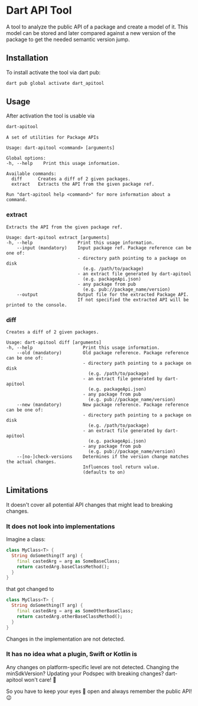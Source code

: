 # Dart API Tool

A tool to analyze the public API of a package and create a model of it.
This model can be stored and later compared against a new version of the package to get the needed semantic version jump.

## Installation

To install activate the tool via dart pub:
```bash
dart pub global activate dart_apitool
```

## Usage

After activation the tool is usable via
```bash
dart-apitool
```

```
A set of utilities for Package APIs

Usage: dart-apitool <command> [arguments]

Global options:
-h, --help    Print this usage information.

Available commands:
  diff      Creates a diff of 2 given packages.
  extract   Extracts the API from the given package ref.

Run "dart-apitool help <command>" for more information about a command.
```

### extract

```
Extracts the API from the given package ref.

Usage: dart-apitool extract [arguments]
-h, --help                 Print this usage information.
    --input (mandatory)    Input package ref. Package reference can be one of:
                           - directory path pointing to a package on disk
                             (e.g. /path/to/package)
                           - an extract file generated by dart-apitool
                             (e.g. packageApi.json)
                           - any package from pub
                             (e.g. pub://package_name/version)
    --output               Output file for the extracted Package API.
                           If not specified the extracted API will be printed to the console.
```

### diff

```
Creates a diff of 2 given packages.

Usage: dart-apitool diff [arguments]
-h, --help                   Print this usage information.
    --old (mandatory)        Old package reference. Package reference can be one of:
                             - directory path pointing to a package on disk
                               (e.g. /path/to/package)
                             - an extract file generated by dart-apitool
                               (e.g. packageApi.json)
                             - any package from pub
                               (e.g. pub://package_name/version)
    --new (mandatory)        New package reference. Package reference can be one of:
                             - directory path pointing to a package on disk
                               (e.g. /path/to/package)
                             - an extract file generated by dart-apitool
                               (e.g. packageApi.json)
                             - any package from pub
                               (e.g. pub://package_name/version)
    --[no-]check-versions    Determines if the version change matches the actual changes.
                             Influences tool return value.
                             (defaults to on)
```

## Limitations
It doesn't cover all potential API changes that might lead to breaking changes.

### It does not look into implementations
Imagine a class:
```dart
class MyClass<T> {
  String doSomething(T arg) {
    final castedArg = arg as SomeBaseClass;
    return castedArg.baseClassMethod();
  }
}
```
that got changed to
```dart
class MyClass<T> {
  String doSomething(T arg) {
    final castedArg = arg as SomeOtherBaseClass;
    return castedArg.otherBaseClassMethod();
  }
}
```
Changes in the implementation are not detected.

### It has no idea what a plugin, Swift or Kotlin is
Any changes on platform-specific level are not detected.
Changing the minSdkVersion? 
Updating your Podspec with breaking changes? 
dart-apitool won't care! 🤷


So you have to keep your eyes 👀 open and always remember the public API! 😉

